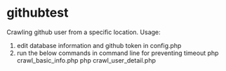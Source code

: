 # githubtest
Crawling github user from a specific location.
Usage:
1. edit database information and github token in config.php
2. run the below commands in command line for preventing timeout
php crawl_basic_info.php
php crawl_user_detail.php
